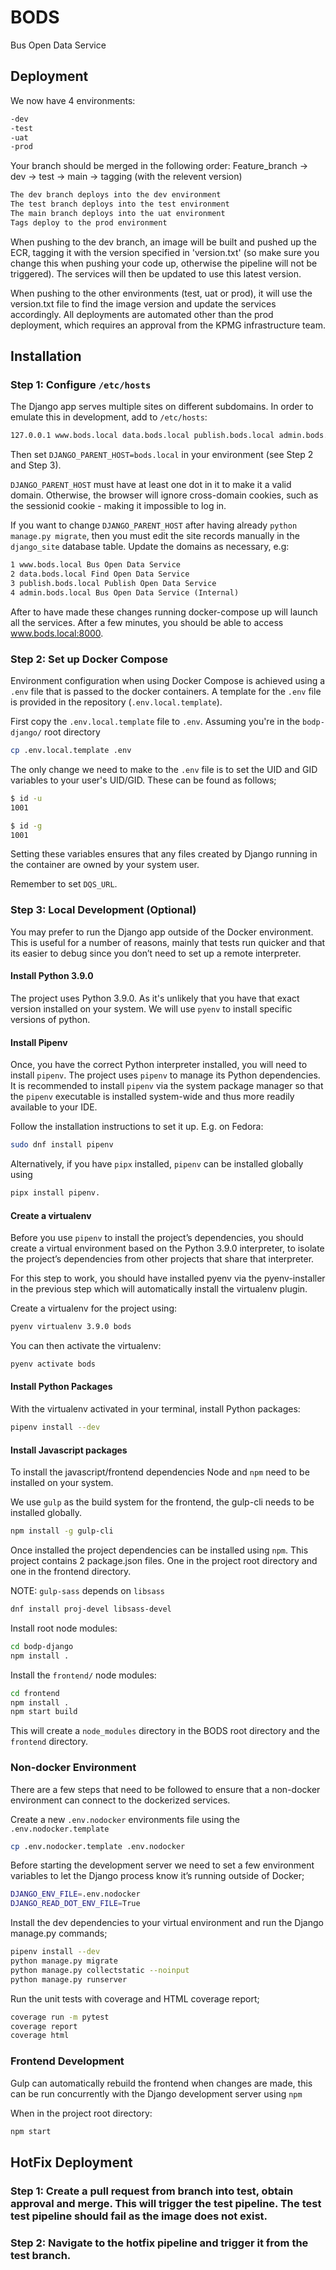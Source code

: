 # BODS

Bus Open Data Service

## Deployment
We now have 4 environments:
```txt
-dev
-test
-uat
-prod
```

Your branch should be merged in the following order:
Feature_branch -> dev -> test -> main -> tagging (with the relevent version)

```txt
The dev branch deploys into the dev environment 
The test branch deploys into the test environment 
The main branch deploys into the uat environment 
Tags deploy to the prod environment
```

When pushing to the dev branch, an image will be built and pushed up the ECR, tagging it
with the version specified in 'version.txt' (so make sure you change this when pushing
your code up, otherwise the pipeline will not be triggered). The services will then be 
updated to use this latest version. 

When pushing to the other environments (test, uat or prod), it will use the version.txt
file to find the image version and update the services accordingly. All deployments are
automated other than the prod deployment, which requires an approval from the KPMG 
infrastructure team. 

## Installation

### Step 1: Configure `/etc/hosts`

The Django app serves multiple sites on different subdomains. In order to emulate
this in development, add to `/etc/hosts`:

```sh
127.0.0.1 www.bods.local data.bods.local publish.bods.local admin.bods.local
```

Then set `DJANGO_PARENT_HOST=bods.local` in your environment (see Step 2 and
Step 3).

`DJANGO_PARENT_HOST` must have at least one dot in it to make it a valid domain.
Otherwise, the browser will ignore cross-domain cookies, such as the sessionid
cookie - making it impossible to log in.

If you want to change `DJANGO_PARENT_HOST` after having already
`python manage.py migrate`, then you must edit the site records manually in
the `django_site` database table. Update the domains as necessary, e.g:

```txt
1 www.bods.local Bus Open Data Service
2 data.bods.local Find Open Data Service
3 publish.bods.local Publish Open Data Service
4 admin.bods.local Bus Open Data Service (Internal)
```

After to have made these changes running docker-compose up will launch all the
services. After a few minutes, you should be able to access www.bods.local:8000.

### Step 2: Set up Docker Compose

Environment configuration when using Docker Compose is achieved using a `.env`
file that is passed to the docker containers. A template for the `.env` file is
provided in the repository (`.env.local.template`).

First copy the `.env.local.template` file to `.env`. Assuming you're in the
`bodp-django/` root directory

```sh
cp .env.local.template .env
```

The only change we need to make to the `.env` file is to set the UID and GID
variables to your user's UID/GID. These can be found as follows;

```sh
$ id -u
1001

$ id -g
1001
```

Setting these variables ensures that any files created by Django running in the
container are owned by your system user.

Remember to set `DQS_URL`.

### Step 3: Local Development (Optional)

You may prefer to run the Django app outside of the Docker environment. This is
useful for a number of reasons, mainly that tests run quicker and that its
easier to debug since you don’t need to set up a remote interpreter.

#### Install Python 3.9.0

The project uses Python 3.9.0. As it's unlikely that you have that exact version
installed on your system. We will use `pyenv` to install specific versions of
python.

#### Install Pipenv

Once, you have the correct Python interpreter installed, you will need to
install `pipenv`. The project uses `pipenv` to manage its Python dependencies.
It is recommended to install `pipenv` via the system package manager so that
the `pipenv` executable is installed system-wide and thus more readily
available to your IDE.

Follow the installation instructions to set it up. E.g. on Fedora:

```sh
sudo dnf install pipenv
```

Alternatively, if you have `pipx` installed, `pipenv` can be installed globally
using

```sh
pipx install pipenv.
```

#### Create a virtualenv

Before you use `pipenv` to install the project’s dependencies, you should create
a virtual environment based on the Python 3.9.0 interpreter, to isolate the
project’s dependencies from other projects that share that interpreter.

For this step to work, you should have installed pyenv via the pyenv-installer
in the previous step which will automatically install the virtualenv plugin.

Create a virtualenv for the project using:

```sh
pyenv virtualenv 3.9.0 bods
```

You can then activate the virtualenv:

```sh
pyenv activate bods
```

#### Install Python Packages

With the virtualenv activated in your terminal, install Python packages:

```sh
pipenv install --dev
```

#### Install Javascript packages

To install the javascript/frontend dependencies Node and `npm` need to be
installed on your system.

We use `gulp` as the build system for the frontend, the gulp-cli needs to be
installed globally.

```sh
npm install -g gulp-cli
```

Once installed the project dependencies can be installed using `npm`.
This project contains 2 package.json files. One in the project root directory
and one in the frontend directory.

NOTE: `gulp-sass` depends on `libsass`

```sh
dnf install proj-devel libsass-devel
```

Install root node modules:

```sh
cd bodp-django
npm install .
```

Install the `frontend/` node modules:

```sh
cd frontend
npm install .
npm start build
```

This will create a `node_modules` directory in the BODS root directory and the
`frontend` directory.

### Non-docker Environment

There are a few steps that need to be followed to ensure that a non-docker
environment can connect to the dockerized services.

Create a new `.env.nodocker` environments file using the `.env.nodocker.template`

```sh
cp .env.nodocker.template .env.nodocker
```

Before starting the development server we need to set a few environment variables
to let the Django process know it’s running outside of Docker;

```sh
DJANGO_ENV_FILE=.env.nodocker
DJANGO_READ_DOT_ENV_FILE=True
```

Install the dev dependencies to your virtual environment and run the Django
manage.py commands;

```sh
pipenv install --dev
python manage.py migrate
python manage.py collectstatic --noinput
python manage.py runserver
```

Run the unit tests with coverage and HTML coverage report;

```sh
coverage run -m pytest
coverage report
coverage html
```

### Frontend Development

Gulp can automatically rebuild the frontend when changes are made, this can be
run concurrently with the Django development server using `npm`

When in the project root directory:

```sh
npm start
```
## HotFix Deployment

### Step 1: Create a pull request from branch into test, obtain approval and merge. This will trigger the test pipeline. The test test pipeline should fail as the image does not exist.

### Step 2: Navigate to the hotfix pipeline and trigger it from the test branch.
